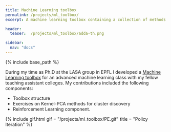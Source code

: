 ```yaml
---
title: Machine Learning toolbox
permalink: /projects/ml_toolbox/
excerpt: A machine learning toolbox containing a collection of methods (classification, regression, projection, reinforcement learning)

header:
  teaser:  /projects/ml_toolbox/adda-th.png

sidebar:
  nav: "docs"
---
```


{% include base_path %}


During my time as Ph.D at the LASA group in EPFL I developed a [Machine Learning toolbox](https://github.com/epfl-lasa/ML_toolbox)
for an advanced machine learning class with my fellow teaching assistant colleges. My contributions included the
following components:

* Toolbox structure
* Exercises on Kernel-PCA methods for cluster discovery
* Reinforcement Learning component.


{% include gif.html
          gif   = "/projects/ml_toolbox/PE.gif"
          title = "Policy Iteration"
%}
